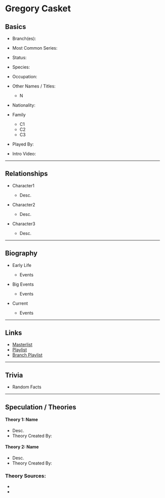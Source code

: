 # Gregory Casket

## Basics       
- Branch\(es):  

- Most Common Series:  

- Status:  

- Species:  

- Occupation:  

- Other Names / Titles:
   - N

- Nationality:  

- Family
   - C1       
   - C2       
   - C3         

- Played By:  

- Intro Video: []()
----
## Relationships
- Character1
   - Desc. 

- Character2
   - Desc. 

- Character3
   - Desc.
----
## Biography
- Early Life
   - Events 

- Big Events
   - Events 

- Current
   - Events 
----
## Links
- [Masterlist]()
- [Playlist]()
- [Branch Playlist]()
----
## Trivia
- Random Facts
----
## Speculation / Theories
#### Theory 1: Name
- Desc.
- Theory Created By:  

#### Theory 2: Name
- Desc.
- Theory Created By:  

### Theory Sources:
- []()
- []()